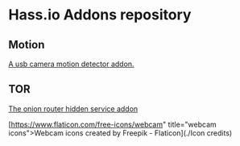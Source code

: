 # Hass.io Addons repository

## Motion 
[A usb camera motion detector addon.](./motion)

## TOR  
[The onion router hidden service addon](./tor)

[https://www.flaticon.com/free-icons/webcam" title="webcam icons">Webcam icons created by Freepik - Flaticon](./Icon credits)
